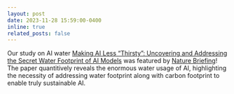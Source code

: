 ```yaml
---
layout: post
date: 2023-11-28 15:59:00-0400
inline: true
related_posts: false
---
```


Our study on AI water [Making AI Less “Thirsty”: Uncovering and Addressing the Secret Water Footprint of AI Models](https://arxiv.org/pdf/2304.03271.pdf) was featured by [Nature Briefing](https://www.nature.com/articles/d41586-023-03768-y)! The paper quantitively reveals the enormous water usage of AI, highlighting the necessity of addressing water footprint along with carbon footprint to enable truly sustainable AI. 
